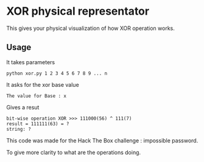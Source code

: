# XOR physical representator 
This gives your physical visualization of how XOR operation works. 

## Usage 

It takes parameters 

```
python xor.py 1 2 3 4 5 6 7 8 9 ... n
```

It asks for the xor base value

```
The value for Base : x
```

Gives a resut
```
bit-wise operation XOR >>> 111000(56) ^ 111(7)
result = 111111(63) = ?
string: ?
```

This code was made for the Hack The Box challenge : impossible password.


To give more clarity to what are the operations doing.

